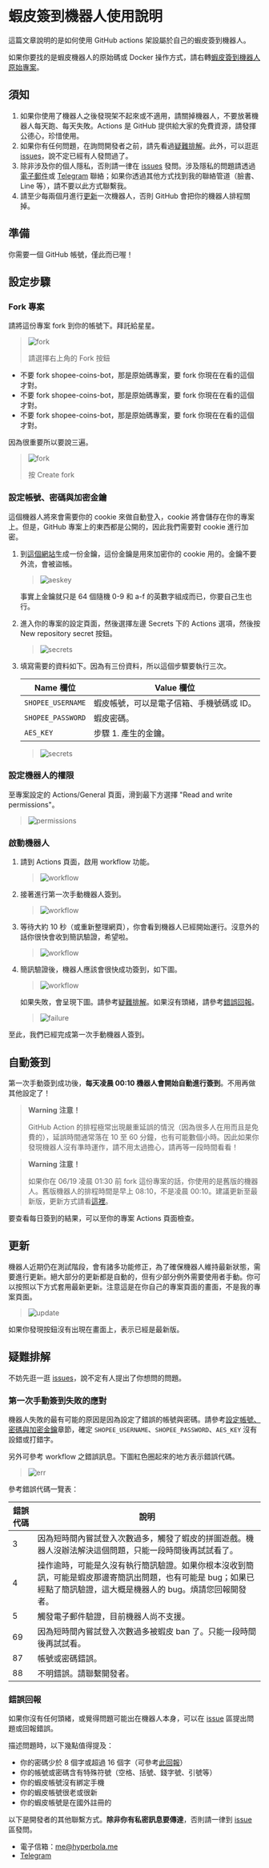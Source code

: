 # 蝦皮簽到機器人使用說明

這篇文章說明的是如何使用 GitHub actions 架設屬於自己的蝦皮簽到機器人。

如果你要找的是蝦皮機器人的原始碼或 Docker 操作方式，請右轉[蝦皮簽到機器人原始專案](https://github.com/wdzeng/shopee-coins-bot)。

## 須知

1. 如果你使用了機器人之後發現架不起來或不適用，請關掉機器人，不要放著機器人每天跑、每天失敗。Actions 是 GitHub 提供給大家的免費資源，請發揮公德心，珍惜使用。
2. 如果你有任何問題，在詢問開發者之前，請先看過[疑難排解](#疑難排解)。此外，可以逛逛 [issues](https://github.com/wdzeng/bot-automation/issues?q=)，說不定已經有人發問過了。
3. 除非涉及你的個人隱私，否則請一律在 [issues](https://github.com/wdzeng/bot-automation/issues?q=) 發問。涉及隱私的問題請透過[電子郵件](mailto:me@hyperbola.me)或 [Telegram](https://t.me/hyperbola_cc) 聯絡；如果你透過其他方式找到我的聯絡管道（臉書、Line 等），請不要以此方式聯繫我。
4. 請至少每兩個月進行[更新](#更新)一次機器人，否則 GitHub 會把你的機器人排程關掉。

## 準備

你需要一個 GitHub 帳號，僅此而已喔！

## 設定步驟

### Fork 專案

請將這份專案 fork 到你的帳號下。拜託給星星。

> ![fork](../img/fork-1.png?)
>
> 請選擇右上角的 Fork 按鈕

- 不要 fork shopee-coins-bot，那是原始碼專案，要 fork 你現在在看的這個才對。
- 不要 fork shopee-coins-bot，那是原始碼專案，要 fork 你現在在看的這個才對。
- 不要 fork shopee-coins-bot，那是原始碼專案，要 fork 你現在在看的這個才對。

因為很重要所以要說三遍。

> ![fork](../img/fork-2.png)
>
> 按 Create fork

### 設定帳號、密碼與加密金鑰

這個機器人將來會需要你的 cookie 來做自動登入，cookie 將會儲存在你的專案上。但是，GitHub 專案上的東西都是公開的，因此我們需要對 cookie 進行加密。

1. 到[這個網站](https://freeaeskey.xyz/)生成一份金鑰，這份金鑰是用來加密你的 cookie 用的。金鑰不要外流，會被盜帳。

    > ![aeskey](../ing/../img/aeskey.png)

    事實上金鑰就只是 64 個隨機 0-9 和 a-f 的英數字組成而已，你要自己生也行。

2. 進入你的專案的設定頁面，然後選擇左邊 Secrets 下的 Actions 選項，然後按 New repository secret 按鈕。

    > ![secrets](../img/secrets-1.png)

3. 填寫需要的資料如下。因為有三份資料，所以這個步驟要執行三次。

    | Name 欄位 | Value 欄位 |
    | ------ | ----- |
    | `SHOPEE_USERNAME` | 蝦皮帳號，可以是電子信箱、手機號碼或 ID。 |
    | `SHOPEE_PASSWORD` | 蝦皮密碼。 |
    | `AES_KEY` | 步驟 1. 產生的金鑰。 |

    > ![secrets](../img/secrets-2.png)

### 設定機器人的權限

至專案設定的 Actions/General 頁面，滑到最下方選擇 "Read and write permissions"。

   > ![permissions](../img/permissions.png)

### 啟動機器人

1. 請到 Actions 頁面，啟用 workflow 功能。

    > ![workflow](../img/workflow-0.png)

2. 接著進行第一次手動機器人簽到。

    > ![workflow](../img/workflow-1.png)

3. 等待大約 10 秒（或重新整理網頁），你會看到機器人已經開始運行。沒意外的話你很快會收到簡訊驗證，希望啦。

    > ![workflow](../img/workflow-2.png)

4. 簡訊驗證後，機器人應該會很快成功簽到，如下圖。

    > ![workflow](../img/workflow-3.png)

   如果失敗，會呈現下圖。請參考[疑難排解](#疑難排解)。如果沒有頭緒，請參考[錯誤回報](#錯誤回報)。

   > ![failure](../img/workflow-failure.png)

至此，我們已經完成第一次手動機器人簽到。

## 自動簽到

第一次手動簽到成功後，**每天凌晨 00:10 機器人會開始自動進行簽到**。不用再做其他設定了！

> **Warning** **注意！**
>
> GitHub Action 的排程極常出現嚴重延誤的情況（因為很多人在用而且是免費的），延誤時間通常落在 10 至 60 分鐘，也有可能數個小時。因此如果你發現機器人沒有準時運作，請不用太過擔心，請再等一段時間看看！

> **Warning** **注意！**
>
> 如果你在 06/19 凌晨 01:30 前 fork 這份專案的話，你使用的是舊版的機器人。舊版機器人的排程時間是早上 08:10，不是凌晨 00:10。建議更新至最新版，更新方式請看[這裡](https://github.com/wdzeng/bot-automation#%E6%9B%B4%E6%96%B0)。

要查看每日簽到的結果，可以至你的專案 Actions 頁面檢查。

## 更新

機器人近期仍在測試階段，會有諸多功能修正，為了確保機器人維持最新狀態，需要進行更新。絕大部分的更新都是自動的，但有少部分例外需要使用者手動。你可以按照以下方式套用最新更新。注意這是在你自己的專案頁面的畫面，不是我的專案頁面。

> ![update](../img/update.png)

如果你發現按鈕沒有出現在畫面上，表示已經是最新版。

## 疑難排解

不妨先逛一逛 [issues](https://github.com/wdzeng/bot-automation/issues?q=)，說不定有人提出了你想問的問題。

### 第一次手動簽到失敗的應對

機器人失敗的最有可能的原因是因為設定了錯誤的帳號與密碼。請參考[設定帳號、密碼與加密金鑰](#設定帳號密碼與加密金鑰)章節，確定 `SHOPEE_USERNAME`、`SHOPEE_PASSWORD`、`AES_KEY` 沒有設錯或打錯字。

另外可參考 workflow 之錯誤訊息。下圖紅色圈起來的地方表示錯誤代碼。

> ![err](../img/error_msg.png)

參考錯誤代碼一覽表：

| 錯誤代碼 | 說明 |
| ------- | ---- |
| 3       | 因為短時間內嘗試登入次數過多，觸發了蝦皮的拼圖遊戲。機器人沒辦法解決這個問題，只能一段時間後再試試看了。 |
| 4       | 操作逾時，可能是久沒有執行簡訊驗證。如果你根本沒收到簡訊，可能是蝦皮那邊寄簡訊出問題，也有可能是 bug；如果已經點了簡訊驗證，這大概是機器人的 bug。煩請您回報開發者。 |
| 5       | 觸發電子郵件驗證，目前機器人尚不支援。 |
| 69      | 因為短時間內嘗試登入次數過多被蝦皮 ban 了。只能一段時間後再試試看。 |
| 87      | 帳號或密碼錯誤。 |
| 88      | 不明錯誤。請聯繫開發者。 |

### 錯誤回報

如果你沒有任何頭緒，或覺得問題可能出在機器人本身，可以在 [issue](https://github.com/wdzeng/bot-automation/issues) 區提出問題或回報錯誤。

描述問題時，以下幾點值得提及：

- 你的密碼少於 8 個字或超過 16 個字（可參考[此回報](https://github.com/wdzeng/shopee-coins-bot/issues/4)）
- 你的帳號或密碼含有特殊符號（空格、括號、錢字號、引號等）
- 你的蝦皮帳號沒有綁定手機
- 你的蝦皮帳號很老或很新
- 你的蝦皮帳號是在國外註冊的

以下是開發者的其他聯繫方式。**除非你有私密訊息要傳達**，否則請一律到 [issue](https://github.com/wdzeng/bot-automation/issues) 區發問。

- 電子信箱：me@hyperbola.me
- [Telegram](https://t.me/hyperbola_cc)
